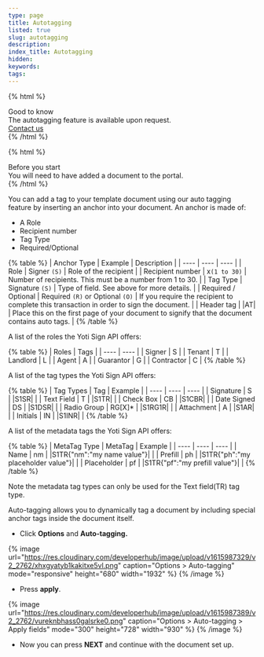 ```yaml
---
type: page
title: Autotagging
listed: true
slug: autotagging
description: 
index_title: Autotagging
hidden: 
keywords: 
tags: 
---
```


{% html %}
<div class="alert-GTK">
    <div class="alert-title" id="GTK">
        Good to know
    </div>
    <div class="alert-text">
       The autotagging feature is available upon request.
    </div>
    <div class="alert-links"> 
        <a href="https://support.yoti.com/yotisupport/s/contactsupport">Contact us</a>
   </div>
</div>
{% /html %}

{% html %}
<div class="alert-BYS">
   <div class="alert-title" id="BYS">
      Before you start
   </div>
   <div class="alert-text" >
You will need to have added a document to the portal.   </div>
   <div class="alert-links"> 
   </div>
</div>
{% /html %}

You can add a tag to your template document using our auto tagging feature by inserting an anchor into your document. An anchor is made of:

- A Role
- Recipient number
- Tag Type
- Required/Optional

{% table %}
| Anchor Type | Example | Description | 
| ---- | ---- | ---- | 
| Role | Signer `(S)` | Role of the recipient | 
| Recipient number | x`(1 to 30)` | Number of recipients. This must be a number from 1 to 30. | 
| Tag Type | Signature `(S)` | Type of field. See above for more details. | 
| Required / Optional | Required `(R)` or Optional `(O)` | If you require the recipient to complete this transaction in order to sign the document. | 
| Header tag | &#124;AT&#124; | Place this on the first page of your document to signify that the document contains auto tags. | 
{% /table %}

A list of the roles the Yoti Sign API offers:

{% table %}
| Roles | Tags | 
| ---- | ---- | 
| Signer | S | 
| Tenant | T | 
| Landlord | L | 
| Agent | A | 
| Guarantor | G | 
| Contractor | C | 
{% /table %}

A list of the tag types the Yoti Sign API offers:

{% table %}
| Tag Types | Tag | Example | 
| ---- | ---- | ---- | 
| Signature | S | &#124;S1SR&#124; | 
| Text Field | T | &#124;S1TR&#124; | 
| Check Box | CB | &#124;S1CBR&#124; | 
| Date Signed | DS | &#124;S1DSR&#124; | 
| Radio Group | RG[X]* | &#124;S1RG1R&#124; | 
| Attachment | A | &#124;S1AR&#124; | 
| Initials | IN | &#124;S1INR&#124; | 
{% /table %}

A list of the metadata tags the Yoti Sign API offers:

{% table %}
| MetaTag Type | MetaTag | Example | 
| ---- | ---- | ---- | 
| Name | nm | &#124;S1TR{"nm":"my name value"}&#124; | 
| Prefill | ph | &#124;S1TR{"ph":"my placeholder value"}&#124; | 
| Placeholder | pf | &#124;S1TR{"pf":"my prefill value"}&#124; | 
{% /table %}

Note the metadata tag types can only be used for the Text field(TR) tag type.

Auto-tagging allows you to dynamically tag a document by including special anchor tags inside the document itself.

- Click **Options** and **Auto-tagging.**

{% image url="https://res.cloudinary.com/developerhub/image/upload/v1615987329/v2_2762/xhxgyatyb1kakitxe5vl.png" caption="Options &gt; Auto-tagging" mode="responsive" height="680" width="1932" %}
{% /image %}

- Press **apply**.

{% image url="https://res.cloudinary.com/developerhub/image/upload/v1615987389/v2_2762/vureknbhass0galsrke0.png" caption="Options &gt; Auto-tagging &gt; Apply fields" mode="300" height="728" width="930" %}
{% /image %}

- Now you can press **NEXT** and continue with the document set up.
